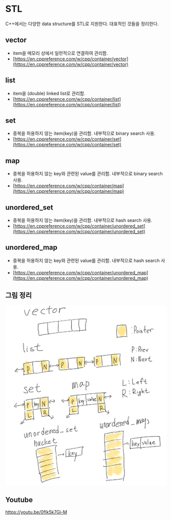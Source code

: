 STL
===

C++에서는 다양한 data structure를 STL로 지원한다. 대표적인 것들을 정리한다.

## vector
* item을 메모리 상에서 일련적으로 연결하여 관리함.
* [https://en.cppreference.com/w/cpp/container/vector](https://en.cppreference.com/w/cpp/container/vector)

## list
* item을 (double) linked list로 관리함.
* [https://en.cppreference.com/w/cpp/container/list](https://en.cppreference.com/w/cpp/container/list)

## set
* 중복을 허용하지 않는 item(key)을 관리함. 내부적으로 binary search 사용.
* [https://en.cppreference.com/w/cpp/container/set](https://en.cppreference.com/w/cpp/container/set)

## map
* 중복을 허용하지 않는 key와 관련된 value를 관리함. 내부적으로 binary search 사용.
* [https://en.cppreference.com/w/cpp/container/map](https://en.cppreference.com/w/cpp/container/map)

## unordered_set
* 중복을 허용하지 않는 item(key)을 관리함. 내부적으로 hash search 사용.
* [https://en.cppreference.com/w/cpp/container/unordered_set](https://en.cppreference.com/w/cpp/container/unordered_set)

## unordered_map
* 중복을 허용하지 않는 key와 관련된 value를 관리함. 내부적으로 hash search 사용.
* [https://en.cppreference.com/w/cpp/container/unordered_map](https://en.cppreference.com/w/cpp/container/unordered_map)

## 그림 정리
![](stl.jpg)

## Youtube
https://youtu.be/0fIk5k7Gi-M